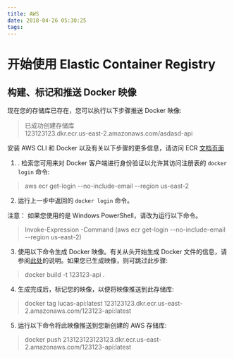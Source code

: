```yaml
---
title: AWS
date: 2018-04-26 05:30:25
tags:
---
```


# 开始使用 Elastic Container Registry

## 构建、标记和推送 Docker 映像

现在您的存储库已存在，您可以执行以下步骤推送 Docker 映像:

> 已成功创建存储库   
> 123123123.dkr.ecr.us-east-2.amazonaws.com/asdasd-api

安装 AWS CLI 和 Docker 以及有关以下步骤的更多信息，请访问 ECR [文档页面](http://docs.aws.amazon.com/AmazonECR/latest/userguide/ECR_GetStarted.html)
1) . 检索您可用来对 Docker 客户端进行身份验证以允许其访问注册表的 `docker login` 命令:

> aws ecr get-login --no-include-email --region us-east-2

2) 运行上一步中返回的 `docker login` 命令。

注意：
如果您使用的是 Windows PowerShell，请改为运行以下命令。

> Invoke-Expression -Command (aws ecr get-login --no-include-email --region us-east-2)

3) 使用以下命令生成 Docker 映像。有关从头开始生成 Docker 文件的信息，请参阅[此处](http://docs.aws.amazon.com/AmazonECS/latest/developerguide/docker-basics.html)的说明。如果您已生成映像，则可跳过此步骤:

> docker build -t 123123-api .

4) 生成完成后，标记您的映像，以便将映像推送到此存储库:

> docker tag lucas-api:latest 123123123.dkr.ecr.us-east-2.amazonaws.com/123123-api:latest

5) 运行以下命令将此映像推送到您新创建的 AWS 存储库:

> docker push 213123123123123.dkr.ecr.us-east-2.amazonaws.com/123123-api:latest